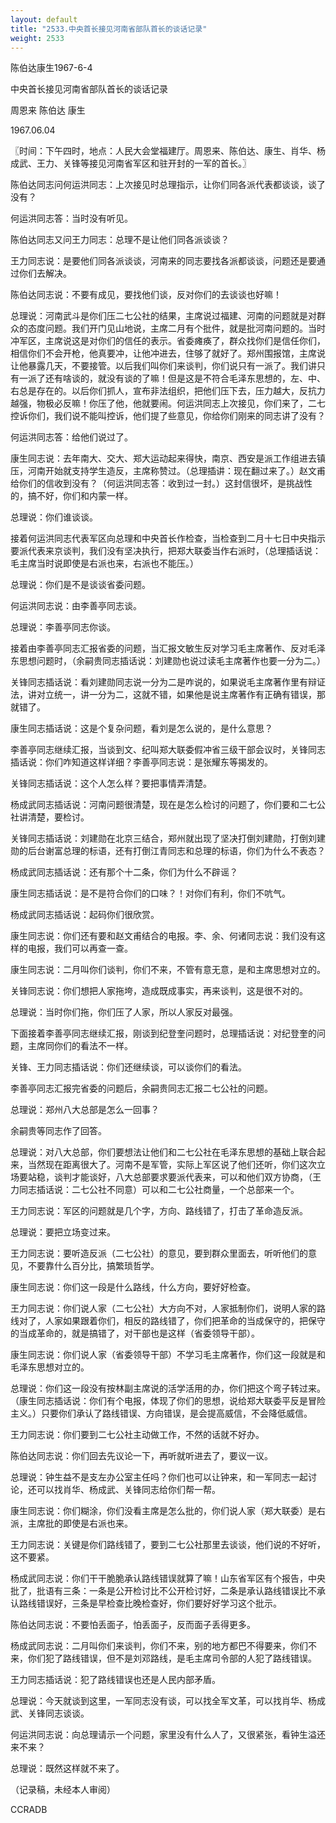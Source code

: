 ```yaml
---
layout: default
title: "2533.中央首长接见河南省部队首长的谈话记录"
weight: 2533
---
```


陈伯达康生1967-6-4

中央首长接见河南省部队首长的谈话记录

周恩来 陈伯达 康生

1967.06.04

〖时间：下午四时，地点：人民大会堂福建厅。周恩来、陈伯达、康生、肖华、杨成武、王力、关锋等接见河南省军区和驻开封的一军的首长。〗

陈伯达同志问何运洪同志：上次接见时总理指示，让你们同各派代表都谈谈，谈了没有？

何运洪同志答：当时没有听见。

陈伯达同志又问王力同志：总理不是让他们同各派谈谈？

王力同志说：是要他们同各派谈谈，河南来的同志要找各派都谈谈，问题还是要通过你们去解决。

陈伯达同志说：不要有成见，要找他们谈，反对你们的去谈谈也好嘛！

总理说：河南武斗是你们压二七公社的结果，主席说过福建、河南的问题就是对群众的态度问题。我们开门见山地说，主席二月有个批件，就是批河南问题的。当时冲军区，主席说这是对你们的信任的表示。省委瘫痪了，群众找你们是信任你们，相信你们不会开枪，他真要冲，让他冲进去，住够了就好了。郑州围报馆，主席说让他暴露几天，不要接管。以后我们叫你们来谈判，你们说只有一派了。我们讲只有一派了还有啥谈的，就没有谈的了嘛！但是这是不符合毛泽东思想的，左、中、右总是存在的。以后你们抓人，宣布非法组织，把他们压下去，压力越大，反抗力越强，物极必反嘛！你压了他，他就要闹。何运洪同志上次接见，你们来了，二七控诉你们，我们说不能叫控诉，他们提了些意见，你给你们刚来的同志讲了没有？

何运洪同志答：给他们说过了。

康生同志说：去年南大、交大、郑大运动起来得快，南京、西安是派工作组进去镇压，河南开始就支持学生造反，主席称赞过。（总理插讲：现在翻过来了。）赵文甫给你们的信收到没有？（何运洪同志答：收到过一封。）这封信很坏，是挑战性的，搞不好，你们和内蒙一样。

总理说：你们谁谈谈。

接着何运洪同志代表军区向总理和中央首长作检查，当检查到二月十七日中央指示要派代表来京谈判，我们没有坚决执行，把郑大联委当作右派时，（总理插话说：毛主席当时说即使是右派也来，右派也不能压。）

总理说：你们是不是谈谈省委问题。

何运洪同志说：由李善亭同志谈。

总理说：李善亭同志你谈。

接着由李善亭同志汇报省委的问题，当汇报文敏生反对学习毛主席著作、反对毛泽东思想问题时，（余嗣贵同志插话说：刘建勋也说过读毛主席著作也要一分为二。）

关锋同志插话说：看刘建勋同志说一分为二是咋说的，如果说毛主席著作里有辩证法，讲对立统一，讲一分为二，这就不错，如果他是说主席著作有正确有错误，那就错了。

康生同志插话说：这是个复杂问题，看刘是怎么说的，是什么意思？

李善亭同志继续汇报，当谈到文、纪叫郑大联委假冲省三级干部会议时，关锋同志插话说：你们咋知道这样详细？李善亭同志说：是张耀东等揭发的。

关锋同志插话说：这个人怎么样？要把事情弄清楚。

杨成武同志插话说：河南问题很清楚，现在是怎么检讨的问题了，你们要和二七公社讲清楚，要检讨。

关锋同志插话说：刘建勋在北京三结合，郑州就出现了坚决打倒刘建勋，打倒刘建勋的后台谢富总理的标语，还有打倒江青同志和总理的标语，你们为什么不表态？

杨成武同志插话说：还有那个十二条，你们为什么不辟谣？

康生同志插话说：是不是符合你们的口味？！对你们有利，你们不吭气。

杨成武同志插话说：起码你们很欣赏。

康生同志说：你们还有要和赵文甫结合的电报。李、余、何诸同志说：我们没有这样的电报，我们可以再查一查。

康生同志说：二月叫你们谈判，你们不来，不管有意无意，是和主席思想对立的。

关锋同志说：你们想把人家拖垮，造成既成事实，再来谈判，这是很不对的。

总理说：当时你们拖，你们压了人家，所以人家反对最强。

下面接着李善亭同志继续汇报，刚谈到纪登奎问题时，总理插话说：对纪登奎的问题，主席同你们的看法不一样。

关锋、王力同志插话说：你们还继续谈，可以谈你们的看法。

李善亭同志汇报完省委的问题后，余嗣贵同志汇报二七公社的问题。

总理说：郑州八大总部是怎么一回事？

余嗣贵等同志作了回答。

总理说：对八大总部，你们要想法让他们和二七公社在毛泽东思想的基础上联合起来，当然现在距离很大了。河南不是军管，实际上军区说了他们还听，你们这次立场要站稳，谈判才能谈好，八大总部要求要派代表来，可以和他们双方协商，（王力同志插话说：二七公社不同意）可以和二七公社商量，一个总部来一个。

王力同志说：军区的问题就是几个字，方向、路线错了，打击了革命造反派。

总理说：要把立场变过来。

王力同志说：要听造反派（二七公社）的意见，要到群众里面去，听听他们的意见，不要靠什么百分比，搞繁琐哲学。

康生同志说：你们这一段是什么路线，什么方向，要好好检查。

王力同志说：你们说人家（二七公社）大方向不对，人家抵制你们，说明人家的路线对了，人家如果跟着你们，相反的路线错了，你们把革命的当成保守的，把保守的当成革命的，就是搞错了，对干部也是这样（省委领导干部）。

康生同志说：你们说人家（省委领导干部）不学习毛主席著作，你们这一段就是和毛泽东思想对立的。

总理说：你们这一段没有按林副主席说的活学活用的办，你们把这个弯子转过来。（康生同志插话说：你们有个电报，体现了你们的思想，说给郑大联委平反是冒险主义。）只要你们承认了路线错误、方向错误，是会提高威信，不会降低威信。

王力同志说：你们要到二七公社主动做工作，不然的话就不好办。

陈伯达同志说：你们回去先议论一下，再听就听进去了，要议一议。

总理说：钟生益不是支左办公室主任吗？你们也可以让钟来，和一军同志一起讨论，还可以找肖华、杨成武、关锋同志给你们帮一帮。

康生同志说：你们糊涂，你们没看主席是怎么批的，你们说人家（郑大联委）是右派，主席批的即使是右派也来。

王力同志说：关键是你们路线错了，要到二七公社那里去谈谈，他们说的不好听，这不要紧。

杨成武同志说：你们干干脆脆承认路线错误就算了嘛！山东省军区有个报告，中央批了，批语有三条：一条是公开检讨比不公开检讨好，二条是承认路线错误比不承认路线错误好，三条是早检查比晚检查好，你们要好好学习这个批示。

陈伯达同志说：不要怕丢面子，怕丢面子，反而面子丢得更多。

杨成武同志说：二月叫你们来谈判，你们不来，别的地方都巴不得要来，你们不来，你们犯了路线错误，但不是刘邓路线，是毛主席司令部的人犯了路线错误。

王力同志插话说：犯了路线错误也还是人民内部矛盾。

总理说：今天就谈到这里，一军同志没有谈，可以找全军文革，可以找肖华、杨成武、关锋同志谈谈。

何运洪同志说：向总理请示一个问题，家里没有什么人了，又很紧张，看钟生溢还来不来？

总理说：既然这样就不来了。

（记录稿，未经本人审阅）

CCRADB


